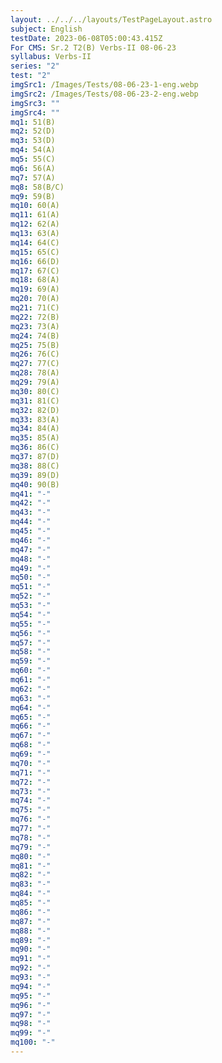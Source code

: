 ```yaml
---
layout: ../../../layouts/TestPageLayout.astro
subject: English
testDate: 2023-06-08T05:00:43.415Z
For CMS: Sr.2 T2(B) Verbs-II 08-06-23
syllabus: Verbs-II
series: "2"
test: "2"
imgSrc1: /Images/Tests/08-06-23-1-eng.webp
imgSrc2: /Images/Tests/08-06-23-2-eng.webp
imgSrc3: ""
imgSrc4: ""
mq1: 51(B)
mq2: 52(D)
mq3: 53(D)
mq4: 54(A)
mq5: 55(C)
mq6: 56(A)
mq7: 57(A)
mq8: 58(B/C)
mq9: 59(B)
mq10: 60(A)
mq11: 61(A)
mq12: 62(A)
mq13: 63(A)
mq14: 64(C)
mq15: 65(C)
mq16: 66(D)
mq17: 67(C)
mq18: 68(A)
mq19: 69(A)
mq20: 70(A)
mq21: 71(C)
mq22: 72(B)
mq23: 73(A)
mq24: 74(B)
mq25: 75(B)
mq26: 76(C)
mq27: 77(C)
mq28: 78(A)
mq29: 79(A)
mq30: 80(C)
mq31: 81(C)
mq32: 82(D)
mq33: 83(A)
mq34: 84(A)
mq35: 85(A)
mq36: 86(C)
mq37: 87(D)
mq38: 88(C)
mq39: 89(D)
mq40: 90(B)
mq41: "-"
mq42: "-"
mq43: "-"
mq44: "-"
mq45: "-"
mq46: "-"
mq47: "-"
mq48: "-"
mq49: "-"
mq50: "-"
mq51: "-"
mq52: "-"
mq53: "-"
mq54: "-"
mq55: "-"
mq56: "-"
mq57: "-"
mq58: "-"
mq59: "-"
mq60: "-"
mq61: "-"
mq62: "-"
mq63: "-"
mq64: "-"
mq65: "-"
mq66: "-"
mq67: "-"
mq68: "-"
mq69: "-"
mq70: "-"
mq71: "-"
mq72: "-"
mq73: "-"
mq74: "-"
mq75: "-"
mq76: "-"
mq77: "-"
mq78: "-"
mq79: "-"
mq80: "-"
mq81: "-"
mq82: "-"
mq83: "-"
mq84: "-"
mq85: "-"
mq86: "-"
mq87: "-"
mq88: "-"
mq89: "-"
mq90: "-"
mq91: "-"
mq92: "-"
mq93: "-"
mq94: "-"
mq95: "-"
mq96: "-"
mq97: "-"
mq98: "-"
mq99: "-"
mq100: "-"
---
```

